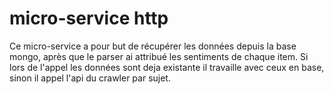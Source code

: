 # micro-service http

Ce micro-service a pour but de récupérer les données depuis la base mongo,
après que le parser ai attribué les sentiments de chaque item.
Si lors de l'appel les données sont deja existante il travaille avec ceux en
base, sinon il appel l'api du crawler par sujet.